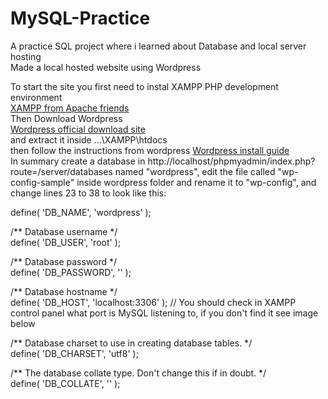 # MySQL-Practice
A practice SQL project where i learned about Database and local server hosting<br />
Made a local hosted website using Wordpress  


To start the site you first need to instal XAMPP PHP development environment  
[XAMPP from Apache friends](https://www.apachefriends.org/)  
Then Download Wordpress  
[Wordpress official download site](https://wordpress.org/download/)  
and extract it inside ...\XAMPP\htdocs  
then follow the instructions from wordpress [Wordpress install guide](https://wordpress.org/support/article/how-to-install-wordpress/)  
In summary create a database in http://localhost/phpmyadmin/index.php?route=/server/databases named "wordpress", edit the file called "wp-config-sample" inside wordpress folder and rename it to "wp-config", and change lines 23 to 38 to look like this: 

define( 'DB_NAME', 'wordpress' );  

/** Database username */  
define( 'DB_USER', 'root' );  

/** Database password */  
define( 'DB_PASSWORD', '' );  

/** Database hostname */<br />
define( 'DB_HOST', 'localhost:3306' ); // You should check in XAMPP control panel what port is MySQL listening to, if you don't find it see image below<br />

/** Database charset to use in creating database tables. */<br />
define( 'DB_CHARSET', 'utf8' );<br />

/** The database collate type. Don't change this if in doubt. */<br />
define( 'DB_COLLATE', '' );<br />
